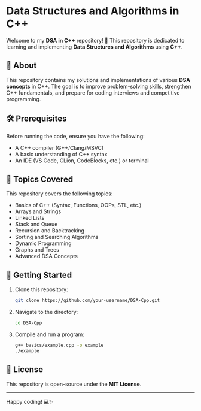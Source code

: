 # Data Structures and Algorithms in C++

Welcome to my **DSA in C++** repository! 🚀 This repository is dedicated to learning and implementing **Data Structures and Algorithms** using **C++**.

## 📌 About
This repository contains my solutions and implementations of various **DSA concepts** in C++. The goal is to improve problem-solving skills, strengthen C++ fundamentals, and prepare for coding interviews and competitive programming.

## 🛠 Prerequisites
Before running the code, ensure you have the following:
- A C++ compiler (G++/Clang/MSVC)
- A basic understanding of C++ syntax
- An IDE (VS Code, CLion, CodeBlocks, etc.) or terminal

## 📖 Topics Covered
This repository covers the following topics:
- Basics of C++ (Syntax, Functions, OOPs, STL, etc.)
- Arrays and Strings
- Linked Lists
- Stack and Queue
- Recursion and Backtracking
- Sorting and Searching Algorithms
- Dynamic Programming
- Graphs and Trees
- Advanced DSA Concepts

## 🚀 Getting Started
1. Clone this repository:
   ```bash
   git clone https://github.com/your-username/DSA-Cpp.git
   ```
2. Navigate to the directory:
   ```bash
   cd DSA-Cpp
   ```
3. Compile and run a program:
   ```bash
   g++ basics/example.cpp -o example
   ./example
   ```

## 📜 License
This repository is open-source under the **MIT License**.

---
Happy coding! 💻✨

